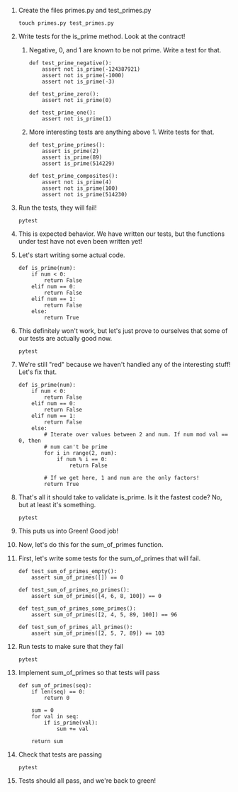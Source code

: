 1.  Create the files primes.py and test\_primes.py

        touch primes.py test_primes.py

2.  Write tests for the is\_prime method. Look at the contract!

    1.  Negative, 0, and 1 are known to be not prime. Write a test for that.

            def test_prime_negative():
                assert not is_prime(-124387921)
                assert not is_prime(-1000)
                assert not is_prime(-3)

            def test_prime_zero():
                assert not is_prime(0)

            def test_prime_one():
                assert not is_prime(1)

    2.  More interesting tests are anything above 1. Write tests for that.

            def test_prime_primes():
                assert is_prime(2)
                assert is_prime(89)
                assert is_prime(514229)

            def test_prime_composites():
                assert not is_prime(4)
                assert not is_prime(100)
                assert not is_prime(514230)

3.  Run the tests, they will fail!

        pytest

4.  This is expected behavior. We have written our tests, but the functions 
    under test have not even been written yet!

5.  Let's start writing some actual code.

        def is_prime(num):
            if num < 0:
                return False
            elif num == 0:
                return False
            elif num == 1:
                return False
            else:
                return True

6.  This definitely won't work, but let's just prove to ourselves that some
    of our tests are actually good now.

        pytest

7.  We're still "red" because we haven't handled any of the interesting stuff!
    Let's fix that.

        def is_prime(num):
            if num < 0:
                return False
            elif num == 0:
                return False
            elif num == 1:
                return False
            else:
                # Iterate over values between 2 and num. If num mod val == 0, then
                # num can't be prime
                for i in range(2, num):
                    if num % i == 0:
                        return False

                # If we get here, 1 and num are the only factors!
                return True

8.  That's all it should take to validate is\_prime. Is it the fastest code? No, but
    at least it's something.

        pytest

9.  This puts us into Green! Good job!

10. Now, let's do this for the sum_of_primes function.

11. First, let's write some tests for the sum_of_primes that will fail.

        def test_sum_of_primes_empty():
            assert sum_of_primes([]) == 0

        def test_sum_of_primes_no_primes():
            assert sum_of_primes([4, 6, 8, 100]) == 0

        def test_sum_of_primes_some_primes():
            assert sum_of_primes([2, 4, 5, 89, 100]) == 96

        def test_sum_of_primes_all_primes():
            assert sum_of_primes([2, 5, 7, 89]) == 103

12. Run tests to make sure that they fail

        pytest

13. Implement sum_of_primes so that tests will pass

        def sum_of_primes(seq):
            if len(seq) == 0:
                return 0

            sum = 0
            for val in seq:
                if is_prime(val):
                    sum += val
            
            return sum

14. Check that tests are passing

        pytest

15. Tests should all pass, and we're back to green!
